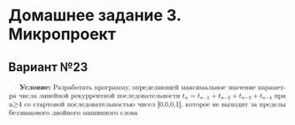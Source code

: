 # Домашнее задание 3. Микропроект

## Вариант №23
![Image alt](https://github.com/EdwardNee/study-FASM/blob/master/FASM/week3/sourse/Task.PNG)  

